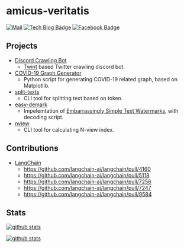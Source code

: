 # amicus-veritatis

[![Mail](https://img.shields.io/badge/Mail-Mail?logo=mail.ru&style=flat-square&color=168DE2&logoColor=white&link=mailto:otome@u.sogang.ac.kr)](mailto:otome@u.sogang.ac.kr)
[![Tech Blog Badge](http://img.shields.io/badge/-Tech%20blog-black?style=flat-square&logo=github&link=https://amicus-veritatis.github.io/)](https://amicus-veritatis.github.io/)
[![Facebook Badge](https://img.shields.io/badge/facebook-1877f2?style=flat-square&logo=facebook&logoColor=white&link=https://www.facebook.com/myungsub.kim.961/)](https://www.facebook.com/myungsub.kim.961/)

## Projects
- [Discord Crawling Bot](https://github.com/amicus-veritatis/Discord-Crawling-Bot)
  - [Twint](https://github.com/twintproject/twint) based Twitter crawling discord bot.
- [COVID-19 Graph Generator](https://github.com/amicus-veritatis/Namu-graph-generator)
  - Python script for generating COVID-19 related graph, based on Matplotlib.
- [split-texts](https://github.com/amicus-veritatis/split-texts)
  - CLI tool for splitting text based on token.
- [easy-demark](https://github.com/amicus-veritatis/easydemark)
  - Impelemtation of [Embarrassingly Simple Text Watermarks](https://paperswithcode.com/paper/embarrassingly-simple-text-watermarks), with decoding script.
- [nview](https://github.com/vtmetrics/nview)
  - CLI tool for calculating N-view index. 

## Contributions
- [LangChain](https://github.com/langchain-ai/langchain)
  - <https://github.com/langchain-ai/langchain/pull/4160>
  - <https://github.com/langchain-ai/langchain/pull/5118>
  - <https://github.com/langchain-ai/langchain/pull/7256>
  - <https://github.com/langchain-ai/langchain/pull/7247>
  - <https://github.com/langchain-ai/langchain/pull/9584>

## Stats
[![github stats](https://github-readme-stats.vercel.app/api?username=amicus-veritatis&count_private=true&show_icons=true&hide_border=true&bg_color=00000000)](https://github.com/amicus-veritatis)

[![github stats](https://github-readme-stats.vercel.app/api/top-langs?username=amicus-veritatis&count_private=true&show_icons=true&hide_border=true&bg_color=00000000)](https://github.com/amicus-veritatis)

